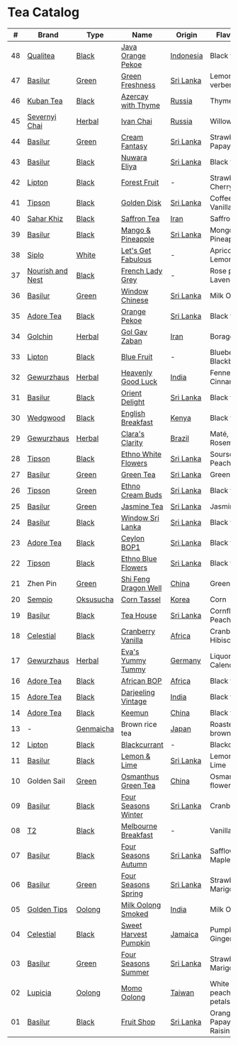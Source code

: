 # Tea Catalog

| #  | Brand              | Type        | Name                        | Origin      | Flavours                 |
|----|--------------------|-------------|-----------------------------|-------------|--------------------------|
| 48 | [Qualitea]         | [Black]     | [Java Orange Pekoe]         | [Indonesia] | Black tea                |
| 47 | [Basilur]          | [Green]     | [Green Freshness]           | [Sri Lanka] | Lemon verbena            |
| 46 | [Kuban Tea]        | [Black]     | [Azercay with Thyme]        | [Russia]    | Thyme                    |
| 45 | [Severnyi Chai]    | [Herbal]    | [Ivan Chai]                 | [Russia]    | Willowherbs              |
| 44 | [Basilur]          | [Green]     | [Cream Fantasy]             | [Sri Lanka] | Strawberry, Papaya       |
| 43 | [Basilur]          | [Black]     | [Nuwara Eliya]              | [Sri Lanka] | Black tea                |
| 42 | [Lipton]           | [Black]     | [Forest Fruit]              | -           | Strawberry, Cherry       |
| 41 | [Tipson]           | [Black]     | [Golden Disk]               | [Sri Lanka] | Coffee, Vanilla          |
| 40 | [Sahar Khiz]       | [Black]     | [Saffron Tea]               | [Iran]      | Saffron                  |
| 39 | [Basilur]          | [Black]     | [Mango & Pineapple]         | [Sri Lanka] | Mongo, Pineapple         |
| 38 | [Siplo]            | [White]     | [Let's Get Fabulous]        | -           | Apricot, Lemongrass      |
| 37 | [Nourish and Nest] | [Black]     | [French Lady Grey]          | -           | Rose petals, Lavender    |
| 36 | [Basilur]          | [Green]     | [Window Chinese]            | [Sri Lanka] | Milk Oolong              |
| 35 | [Adore Tea]        | [Black]     | [Orange Pekoe]              | [Sri Lanka] | Black tea                |
| 34 | [Golchin]          | [Herbal]    | [Gol Gav Zaban]             | [Iran]      | Borage                   |
| 33 | [Lipton]           | [Black]     | [Blue Fruit]                | -           | Blueberry, Blackberry    |
| 32 | [Gewurzhaus]       | [Herbal]    | [Heavenly Good Luck]        | [India]     | Fennel, Cinnamon         |
| 31 | [Basilur]          | [Black]     | [Orient Delight]            | [Sri Lanka] | Black tea                |
| 30 | [Wedgwood]         | [Black]     | [English Breakfast]         | [Kenya]     | Black tea                |
| 29 | [Gewurzhaus]       | [Herbal]    | [Clara's Clarity]           | [Brazil]    | Maté, Rosemary           |
| 28 | [Tipson]           | [Black]     | [Ethno White Flowers]       | [Sri Lanka] | Soursop, Peach           |
| 27 | [Basilur]          | [Green]     | [Green Tea]                 | [Sri Lanka] | Green tea                |
| 26 | [Tipson]           | [Green]     | [Ethno Cream Buds]          | [Sri Lanka] | Black tea                |
| 25 | [Basilur]          | [Green]     | [Jasmine Tea]               | [Sri Lanka] | Jasmine                  |
| 24 | [Basilur]          | [Black]     | [Window Sri Lanka]          | [Sri Lanka] | Black tea                |
| 23 | [Adore Tea]        | [Black]     | [Ceylon BOP1]               | [Sri Lanka] | Black tea                |
| 22 | [Tipson]           | [Black]     | [Ethno Blue Flowers]        | [Sri Lanka] | Black tea                |
| 21 | Zhen Pin           | [Green]     | [Shi Feng Dragon Well]      | [China]     | Green Tea                |
| 20 | [Sempio]           | [Oksusucha] | [Corn Tassel]               | [Korea]     | Corn                     |
| 19 | [Basilur]          | [Black]     | [Tea House]                 | [Sri Lanka] | Cornflower, Peach        |
| 18 | [Celestial]        | [Black]     | [Cranberry Vanilla]         | [Africa]    | Cranberry, Hibiscus      |
| 17 | [Gewurzhaus]       | [Herbal]    | [Eva's Yummy Tummy]         | [Germany]   | Liquorice, Calendula     |
| 16 | [Adore Tea]        | [Black]     | [African BOP]               | [Africa]    | Black tea                |
| 15 | [Adore Tea]        | [Black]     | [Darjeeling Vintage]        | [India]     | Black tea                |
| 14 | [Adore Tea]        | [Black]     | [Keemun]                    | [China]     | Black tea                |
| 13 | -                  | [Genmaicha] | Brown rice tea              | [Japan]     | Roasted brown rice       |
| 12 | [Lipton]           | [Black]     | [Blackcurrant]              | -           | Blackcurrant             |
| 11 | [Basilur]          | [Black]     | [Lemon & Lime]              | [Sri Lanka] | Lemon, Lime              |
| 10 | Golden Sail        | [Green]     | [Osmanthus Green Tea]       | [China]     | Osmanthus flower         |
| 09 | [Basilur]          | [Black]     | [Four Seasons Winter]       | [Sri Lanka] | Cranberry                |
| 08 | [T2]               | [Black]     | [Melbourne Breakfast]       | -           | Vanilla                  |
| 07 | [Basilur]          | [Black]     | [Four Seasons Autumn]       | [Sri Lanka] | Safflower, Maple syrup   |
| 06 | [Basilur]          | [Green]     | [Four Seasons Spring]       | [Sri Lanka] | Strawberry, Marigold     |
| 05 | [Golden Tips]      | [Oolong]    | [Milk Oolong Smoked]        | [India]     | Milk Oolong              |
| 04 | [Celestial]        | [Black]     | [Sweet Harvest Pumpkin]     | [Jamaica]   | Pumpkin, Ginger          |
| 03 | [Basilur]          | [Green]     | [Four Seasons Summer]       | [Sri Lanka] | Strawberry, Marigold     |
| 02 | [Lupicia]          | [Oolong]    | [Momo Oolong]               | [Taiwan]    | White peach, Rose petals |
| 01 | [Basilur]          | [Black]     | [Fruit Shop]                | [Sri Lanka] | Orange, Papaya, Raisin   |

<!-- Brand -->
[Adore Tea]: http://adoretea.com.au
[Basilur]: http://www.basilurshop.com.au
[Celestial]: http://www.celestialseasonings.com
[Gewurzhaus]: http://www.gewurzhaus.com.au
[Golchin]: http://www.golchin-tea.com
[Golden Tips]: http://www.goldentipstea.com
[Kuban Tea]: http://www.kubantea.ru
[Lipton]: http://www.liptontea.com
[Lupicia]: http://www.lupicia.com.au
[Nourish and Nest]: http://nourish-and-nest.myshopify.com
[Qualitea]: http://www.quali-tea.com
[Sahar Khiz]: http://www.saharkhizsaffron.com
[Sempio]: http://www.sempio.com
[Severnyi Chai]: http://www.ivan-chai.su
[Siplo]: http://www.siplo.com.au
[T2]: http://www.t2tea.com
[Tipson]: http://www.tipsontea.com
[Wedgwood]: http://www.wedgwood.com.au

<!-- Name -->
[Java Orange Pekoe]: http://www.quali-tea.com/index.php?route=product/product&path=74&product_id=195
[Green Freshness]: http://www.basilurshop.com.au/bouquet-t-caddy-lt-green-freshness
[Azercay with Thyme]: http://kubantea.ru/tea/ru/azercay_tea_products.html
[Ivan Chai]: http://www.eliziya.ru/chajnyj-napitok-severnyj-chaj-ivan-chaj-listovoj-phermentirovannyj-v-piramidkah-30-g-637.html
[Cream Fantasy]: http://www.basilurtea.com.au/tea_collection/bouquet/bouquet-t-caddy-lt-cream-fantasy.html
[Nuwara Eliya]: http://www.basilurtea.com.au/tea_collection/leaf_of_ceylon/leaf-of-ceylon-lt-nuwara-eliya-125g.html
[Forest Fruit]: http://www.made-in-scandinavian.com/store/p1070/Lipton_Forest_Fruit_Tea_20_-Tea_Bags_%2F_Pack_Made_in_Europe.html
[Golden Disk]: http://www.basilurshop.com.au/tipson/ethno-collection-100g-t-caddy-golden-disk
[Saffron Tea]: http://www.saharkhizsaffron.com/saffron_tea.htm
[Mango & Pineapple]: http://www.basilurshop.com.au/basilur/magic-fruits-100g-t-caddy-mango-and-pineapple
[Let's Get Fabulous]: http://www.siplo.com.au/lets-get-fabulous
[French Lady Grey]: http://nourish-and-nest.myshopify.com/products/french-lady-grey-organic-tea
[Window Chinese]: http://www.basilurshop.com.au/basilur/window-collection-t-caddy-lt-chinese
[Orange Pekoe]: http://adoretea.com.au/New-Tea/Organic-Ceylon-Orange-Pekoe.html
[Gol Gav Zaban]: http://turmericsaffron.blogspot.com.au/2010/03/gol-gav-zaban-persian-herbal-flower-tea.html
[Blue Fruit]: http://www.made-in-scandinavian.com/store/p1065/Lipton_Blue_Fruit_20_-Tea_Bags_%2F_Pack_Made_in_Europe.html
[Heavenly Good Luck]: https://gewurzhaus.com.au/product/heavenly-good-luck-tea-90g-l
[Orient Delight]: http://www.basilurtea.com.au/tea_collection/oriental_collection/oriental-collection-lt-oriental-delight-100g.html
[English Breakfast]: https://www.wedgwood.com.au/wedgwood-tea-english-breakfast-140g-caddy.html
[Clara's Clarity]: http://www.gewurzhaus.com.au/professor_claras_clarity_tea
[Ethno White Flowers]: http://www.basilurshop.com.au/tipson/ethno-collection-100g-t-caddy-white-flowers
[Green Tea]: http://www.basilurtea.com.au/tea_collection/fruits_and_flower/two-layer-t-caddy-lt-jasmine-green-tea-125g.html
[Ethno Cream Buds]: http://www.basilurshop.com.au/tipson/ethno-collection-100g-t-caddy-cream-buds
[Jasmine Tea]: http://www.basilurtea.com.au/tea_collection/fruits_and_flower/two-layer-t-caddy-lt-jasmine-green-tea-125g.html
[Window Sri Lanka]: http://www.basilurshop.com.au/basilur/window-collection-t-caddy-lt-sri-lanka
[Ceylon BOP1]: http://adoretea.com.au/Black/Black-Tea/Ceylon-BOP1.html
[Ethno Blue Flowers]: http://www.basilurshop.com.au/tipson/ethno-collection-100g-t-caddy-blue-flowers
[Shi Feng Dragon Well]: https://en.wikipedia.org/wiki/Longjing_tea
[Corn Tassel]: http://www.sempio.com/eng/products/View.asp?mc=020101&cate1=PDZZ&cate2=PDZZ4
[Tea House]: http://www.basilurshop.com.au/basilur/festive-collection-100g-lt-tea-house
[Cranberry Vanilla]: http://www.celestialseasonings.com/products/herbal/cranberry-vanilla-wonderland
[Eva's Yummy Tummy]: http://www.gewurzhaus.com.au/evas_yummy_tummy_tea
[African BOP]: http://adoretea.com.au/African-BOP-Teza-Estate.html
[Darjeeling Vintage]: http://adoretea.com.au/Black/Black-Tea/Darjeeling-Vintage.html
[Keemun]: http://adoretea.com.au/Black/Black-Tea/Keemun.html
[Blackcurrant]: http://www.made-in-scandinavian.com/store/p1064/Lipton_Blackcurrant_20_-Tea_Bags_%2F_Pack_Made_in_Europe.html
[Lemon & Lime]: http://www.basilurshop.com.au/magic-fruits-packet-lt-lemon-lime-100g
[Osmanthus Green Tea]: http://www.teaspring.com/Osmanthus-Flower.asp
[Four Seasons Winter]: http://www.basilurtea.com.au/tea_collection/four_seasons/four-seasons-t-caddy-lt-winter-tea-125g.html
[Melbourne Breakfast]: http://www.t2tea.com/en/au/tea/melbourne-breakfast-loose-leaf-gift-cube-T125AE023.html
[Four Seasons Autumn]: http://www.basilurtea.com.au/tea_collection/four_seasons/four-seasons-t-caddy-lt-autumn-tea-125g.html
[Four Seasons Spring]: http://www.basilurshop.com.au/four-seasons-t-caddy-lt-spring-tea-125g
[Milk Oolong Smoked]: http://www.eicfinefoods.com/products/milk-oolong-tea-pouch-100g
[Sweet Harvest Pumpkin]: http://www.celestialseasonings.com/products/black/sweet-harvest-pumpkin
[Four Seasons Summer]: http://www.basilurtea.com.au/tea_collection/four_seasons/four-seasons-packet-lt-summer-tea-100g.html
[Momo Oolong]: https://usa.lupicia.com/category/select/cid/308/pid/9383/language/en
[Fruit Shop]: http://www.basilurshop.com.au/basilur/festive-collection-100g-lt-fruit-shop

<!-- Type -->
[Black]: https://en.wikipedia.org/wiki/Black_tea
[Genmaicha]: https://en.wikipedia.org/wiki/Genmaicha
[Green]: https://en.wikipedia.org/wiki/Green_tea
[Herbal]: https://en.wikipedia.org/wiki/Herbal_tea
[Oksusucha]: https://en.wikipedia.org/wiki/Oksusucha
[Oolong]: https://en.wikipedia.org/wiki/Oolong
[White]: https://en.wikipedia.org/wiki/White_tea

<!-- Origin -->
[Africa]: https://en.wikipedia.org/wiki/Africa
[Australia]: https://en.wikipedia.org/wiki/Australia
[Brazil]: https://en.wikipedia.org/wiki/Brazil
[China]: https://en.wikipedia.org/wiki/China
[Germany]: https://en.wikipedia.org/wiki/Germany
[India]: https://en.wikipedia.org/wiki/India
[Indonesia]: https://en.wikipedia.org/wiki/Indonesia
[Iran]: https://en.wikipedia.org/wiki/Iran
[Jamaica]: https://en.wikipedia.org/wiki/Jamaica
[Japan]: https://en.wikipedia.org/wiki/Japan
[Kenya]: https://en.wikipedia.org/wiki/Kenya
[Korea]: https://en.wikipedia.org/wiki/Korea
[Russia]: https://en.wikipedia.org/wiki/Russia
[Sri Lanka]: https://en.wikipedia.org/wiki/Sri_Lanka
[Taiwan]: https://en.wikipedia.org/wiki/Taiwan

